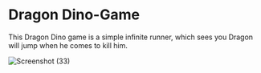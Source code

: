 # Dragon Dino-Game

This Dragon Dino game is a simple infinite runner, which sees you Dragon will jump when he comes to kill him.

![Screenshot (33)](https://user-images.githubusercontent.com/71480401/112309189-11360480-8cc9-11eb-85cd-4afa3d2770f7.png)
